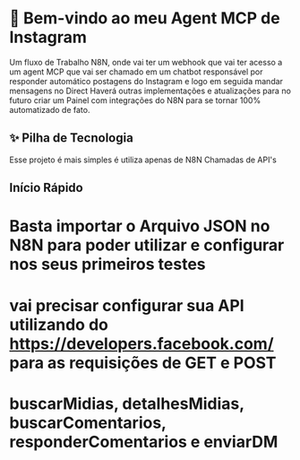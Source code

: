 # 🚀 Bem-vindo ao meu Agent MCP de Instagram

Um fluxo de Trabalho N8N, onde vai ter um webhook que vai ter acesso a um agent MCP que vai ser chamado em um chatbot responsável por responder automático postagens do Instagram e logo em seguida mandar mensagens no Direct
Haverá outras implementações e atualizações para no futuro criar um Painel com integrações do N8N para se tornar 100% automatizado de fato.

## ✨ Pilha de Tecnologia

Esse projeto é mais simples é utiliza apenas de N8N
Chamadas de API's

## Início Rápido

# Basta importar o Arquivo JSON no N8N para poder utilizar e configurar nos seus primeiros testes

# vai precisar configurar sua API utilizando do https://developers.facebook.com/ para as requisições de GET e POST

# buscarMidias, detalhesMidias, buscarComentarios, responderComentarios e enviarDM
